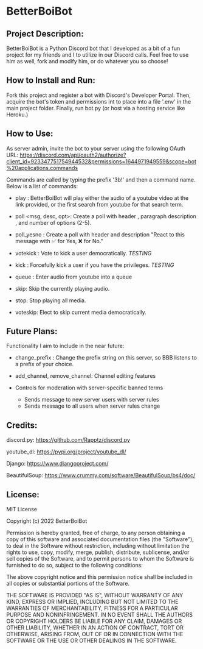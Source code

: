# BetterBoiBot

## Project Description:

BetterBoiBot is a Python Discord bot that I developed as a bit of a fun project
for my friends and I to utilize in our Discord calls. Feel free to use him as
well, fork and modify him, or do whatever you so choose!

## How to Install and Run:
Fork this project and register a bot with Discord's Developer Portal. Then, acquire the bot's token and permissions int to place into a file '.env' in the
main project folder. Finally, run bot.py (or host via a hosting service like Heroku.)

## How to Use:
As server admin, invite the bot to your server using the following OAuth URL:
https://discord.com/api/oauth2/authorize?client_id=923347751754944532&permissions=1644971949559&scope=bot%20applications.commands

Commands are called by typing the prefix '3b!' and then a command name. Below is
a list of commands:

* play <url or search term>: BetterBoiBot will play either the audio of a youtube video at the link provided, or the first search from youtube for that search term.

* poll <msg, desc, opt>: Create a poll with header <msg>, paragraph description <desc>, and number of options <opt> (2-5).

* poll_yesno <msg>: Create a poll with header <msg> and description "React to this message with ✅ for Yes, ❌ for No."

* votekick <user>: Vote to kick a user democratically. *TESTING*

* kick <user>: Forcefully kick a user if you have the privileges. *TESTING*

* queue <url>: Enter audio from youtube into a queue

* skip: Skip the currently playing audio.

* stop: Stop playing all media.

* voteskip: Elect to skip current media democratically.

## Future Plans:
 
Functionality I aim to include in the near future:
 
* change_prefix <str>: Change the prefix string on this server, so BBB listens to a prefix of your choice.

* add_channel, remove_channel: Channel editing features
 
* Controls for moderation with server-specific banned terms
  * Sends message to new server users with server rules
  * Sends message to all users when server rules change
  
## Credits:
discord.py: https://github.com/Rapptz/discord.py

youtube_dl: https://pypi.org/project/youtube_dl/

Django: https://www.djangoproject.com/

BeautifulSoup: https://www.crummy.com/software/BeautifulSoup/bs4/doc/


## License:
MIT License

Copyright (c) 2022 BetterBoiBot

Permission is hereby granted, free of charge, to any person obtaining a copy
of this software and associated documentation files (the "Software"), to deal
in the Software without restriction, including without limitation the rights
to use, copy, modify, merge, publish, distribute, sublicense, and/or sell
copies of the Software, and to permit persons to whom the Software is
furnished to do so, subject to the following conditions:

The above copyright notice and this permission notice shall be included in all
copies or substantial portions of the Software.

THE SOFTWARE IS PROVIDED "AS IS", WITHOUT WARRANTY OF ANY KIND, EXPRESS OR
IMPLIED, INCLUDING BUT NOT LIMITED TO THE WARRANTIES OF MERCHANTABILITY,
FITNESS FOR A PARTICULAR PURPOSE AND NONINFRINGEMENT. IN NO EVENT SHALL THE
AUTHORS OR COPYRIGHT HOLDERS BE LIABLE FOR ANY CLAIM, DAMAGES OR OTHER
LIABILITY, WHETHER IN AN ACTION OF CONTRACT, TORT OR OTHERWISE, ARISING FROM,
OUT OF OR IN CONNECTION WITH THE SOFTWARE OR THE USE OR OTHER DEALINGS IN THE
SOFTWARE.
